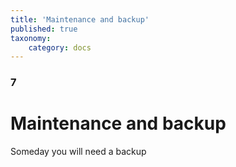 ```yaml
---
title: 'Maintenance and backup'
published: true
taxonomy:
    category: docs
---
```


### 7

# Maintenance and backup

Someday you will need a backup